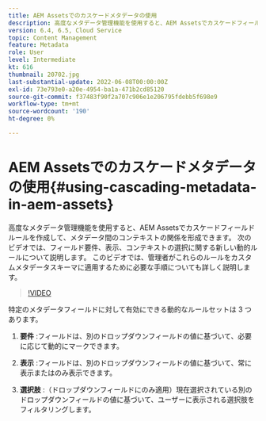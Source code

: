 ```yaml
---
title: AEM Assetsでのカスケードメタデータの使用
description: 高度なメタデータ管理機能を使用すると、AEM Assetsでカスケードフィールドルールを作成して、メタデータ間のコンテキストの関係を形成できます。 次のビデオでは、フィールド要件、表示、コンテキストの選択に関する新しい動的ルールについて説明します。 このビデオでは、管理者がこれらのルールをカスタムメタデータスキーマに適用するために必要な手順についても詳しく説明します。
version: 6.4, 6.5, Cloud Service
topic: Content Management
feature: Metadata
role: User
level: Intermediate
kt: 616
thumbnail: 20702.jpg
last-substantial-update: 2022-06-08T00:00:00Z
exl-id: 73e793e0-a20e-4954-ba1a-471b2cd85120
source-git-commit: f37483f90f2a707c906e1e206795fdebb5f698e9
workflow-type: tm+mt
source-wordcount: '190'
ht-degree: 0%

---
```


# AEM Assetsでのカスケードメタデータの使用{#using-cascading-metadata-in-aem-assets}

高度なメタデータ管理機能を使用すると、AEM Assetsでカスケードフィールドルールを作成して、メタデータ間のコンテキストの関係を形成できます。 次のビデオでは、フィールド要件、表示、コンテキストの選択に関する新しい動的ルールについて説明します。 このビデオでは、管理者がこれらのルールをカスタムメタデータスキーマに適用するために必要な手順についても詳しく説明します。

>[!VIDEO](https://video.tv.adobe.com/v/20702/?quality=12&learn=on)

特定のメタデータフィールドに対して有効にできる動的なルールセットは 3 つあります。

1. **要件** :フィールドは、別のドロップダウンフィールドの値に基づいて、必要に応じて動的にマークできます。

2. **表示** :フィールドは、別のドロップダウンフィールドの値に基づいて、常に表示またはのみ表示できます。

3. **選択肢** :（ドロップダウンフィールドにのみ適用）現在選択されている別のドロップダウンフィールドの値に基づいて、ユーザーに表示される選択肢をフィルタリングします。
